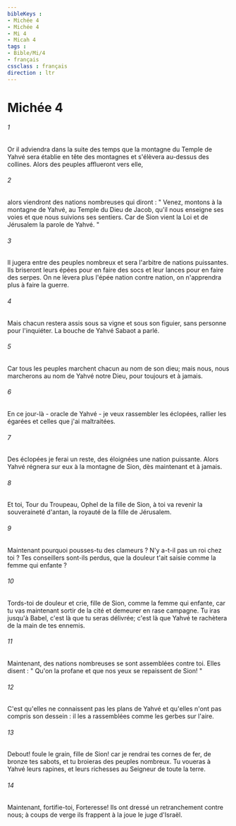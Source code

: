 ```yaml
---
bibleKeys : 
- Michée 4
- Michée 4
- Mi 4
- Micah 4
tags : 
- Bible/Mi/4
- français
cssclass : français
direction : ltr
---
```


# Michée 4

###### 1
Or il adviendra dans la suite des temps que la montagne du Temple de Yahvé sera établie en tête des montagnes et s'élèvera au-dessus des collines. Alors des peuples afflueront vers elle, 
###### 2
alors viendront des nations nombreuses qui diront : " Venez, montons à la montagne de Yahvé, au Temple du Dieu de Jacob, qu'il nous enseigne ses voies et que nous suivions ses sentiers. Car de Sion vient la Loi et de Jérusalem la parole de Yahvé. " 
###### 3
Il jugera entre des peuples nombreux et sera l'arbitre de nations puissantes. Ils briseront leurs épées pour en faire des socs et leur lances pour en faire des serpes. On ne lèvera plus l'épée nation contre nation, on n'apprendra plus à faire la guerre. 
###### 4
Mais chacun restera assis sous sa vigne et sous son figuier, sans personne pour l'inquiéter. La bouche de Yahvé Sabaot a parlé. 
###### 5
Car tous les peuples marchent chacun au nom de son dieu; mais nous, nous marcherons au nom de Yahvé notre Dieu, pour toujours et à jamais. 
###### 6
En ce jour-là - oracle de Yahvé - je veux rassembler les éclopées, rallier les égarées et celles que j'ai maltraitées. 
###### 7
Des éclopées je ferai un reste, des éloignées une nation puissante. Alors Yahvé régnera sur eux à la montagne de Sion, dès maintenant et à jamais. 
###### 8
Et toi, Tour du Troupeau, Ophel de la fille de Sion, à toi va revenir la souveraineté d'antan, la royauté de la fille de Jérusalem. 
###### 9
Maintenant pourquoi pousses-tu des clameurs ? N'y a-t-il pas un roi chez toi ? Tes conseillers sont-ils perdus, que la douleur t'ait saisie comme la femme qui enfante ? 
###### 10
Tords-toi de douleur et crie, fille de Sion, comme la femme qui enfante, car tu vas maintenant sortir de la cité et demeurer en rase campagne. Tu iras jusqu'à Babel, c'est là que tu seras délivrée; c'est là que Yahvé te rachètera de la main de tes ennemis. 
###### 11
Maintenant, des nations nombreuses se sont assemblées contre toi. Elles disent : " Qu'on la profane et que nos yeux se repaissent de Sion! " 
###### 12
C'est qu'elles ne connaissent pas les plans de Yahvé et qu'elles n'ont pas compris son dessein : il les a rassemblées comme les gerbes sur l'aire. 
###### 13
Debout! foule le grain, fille de Sion! car je rendrai tes cornes de fer, de bronze tes sabots, et tu broieras des peuples nombreux. Tu voueras à Yahvé leurs rapines, et leurs richesses au Seigneur de toute la terre. 
###### 14
Maintenant, fortifie-toi, Forteresse! Ils ont dressé un retranchement contre nous; à coups de verge ils frappent à la joue le juge d'Israël. 
